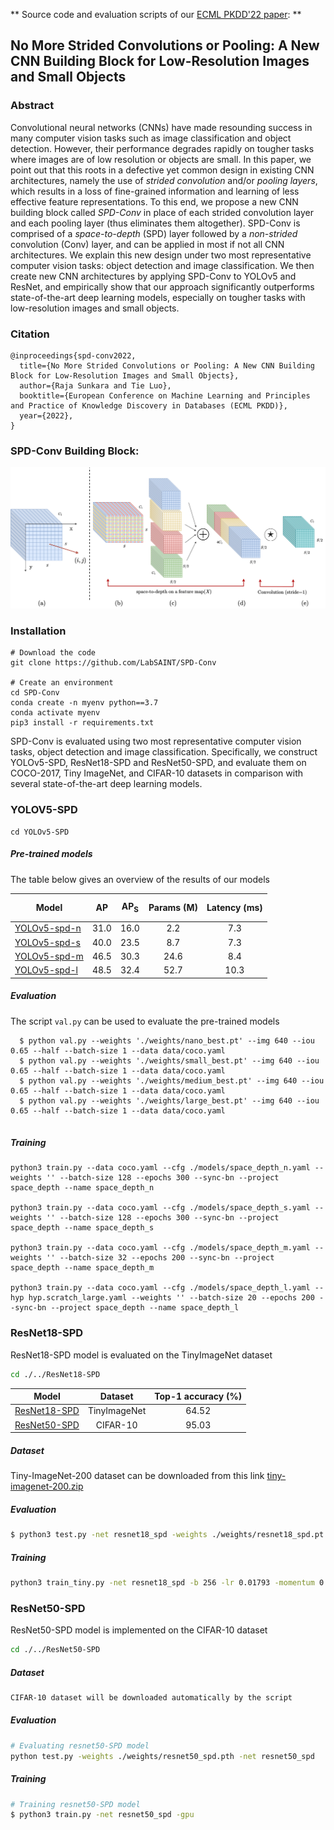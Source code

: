 ** Source code and evaluation scripts of our [ECML PKDD'22 paper](https://arxiv.org/abs/2208.03641): **

## No More Strided Convolutions or Pooling: A New CNN Building Block for Low-Resolution Images and Small Objects

### Abstract

Convolutional neural networks (CNNs) have made resounding success in many computer vision tasks such as image classification and object detection. However, their performance degrades rapidly on tougher tasks where images are of low resolution or objects are small. In this paper, we point out that this roots in a defective yet common design in existing CNN architectures, namely the use of *strided convolution* and/or *pooling layers*, which results in a loss of fine-grained information and learning of less effective feature representations. To this end, we propose a new CNN building block called *SPD-Conv* in place of each strided convolution layer and each pooling layer (thus eliminates them altogether). SPD-Conv is comprised of a *space-to-depth* (SPD) layer followed by a *non-strided* convolution (Conv) layer, and can be applied in most if not all CNN architectures. We explain this new design under two most representative computer vision tasks: object detection and image classification. We then create new CNN architectures by applying SPD-Conv to YOLOv5 and ResNet, and empirically show that our approach significantly outperforms state-of-the-art deep learning models, especially on tougher tasks with low-resolution images and small objects.

### Citation

```
@inproceedings{spd-conv2022,
  title={No More Strided Convolutions or Pooling: A New CNN Building Block for Low-Resolution Images and Small Objects},
  author={Raja Sunkara and Tie Luo},
  booktitle={European Conference on Machine Learning and Principles and Practice of Knowledge Discovery in Databases (ECML PKDD)},
  year={2022},
}
```

<!---
<embed src="./images/yolov5-spd_final.pdf" type="application/pdf">
-->

### SPD-Conv Building Block:



![losses](https://github.com/pavanraja753/pictures/blob/22d14c2045d99a239a0e544a08de93357b9816cb/spd.png?raw=true)


<!---
### YOLOv5-SPD Architecture


![yolov5-spd](https://github.com/pavanraja753/pictures/blob/main/yolov5-spd_final.png?raw=true)
-->





### Installation

```
# Download the code
git clone https://github.com/LabSAINT/SPD-Conv

# Create an environment
cd SPD-Conv
conda create -n myenv python==3.7
conda activate myenv
pip3 install -r requirements.txt
```

SPD-Conv is evaluated using two most representative computer vision tasks, object detection and image classification. Specifically, we construct YOLOv5-SPD, ResNet18-SPD and ResNet50-SPD, and evaluate them on COCO-2017, Tiny ImageNet, and CIFAR-10 datasets in comparison with several state-of-the-art deep learning models.

### YOLOV5-SPD

```
cd YOLOv5-SPD
```


##### Pre-trained models

The table below gives an overview of the results of our models


| $$\textbf{Model}$$ | $$\textbf{AP}$$ | $$\textbf{AP}_\textbf{S}$$ |  $$\textbf{Params (M)}$$ | $$\textbf{Latency (ms)}$$ |
|----	|:-:|:-:|:-:|:-:|
|  [YOLOv5-spd-n](https://drive.google.com/drive/folders/1RqI5JELROohhxRen78W3hG6N9MMRD-6K?usp=sharing) |  31.0 | 16.0 | 2.2   | 7.3|
|  [YOLOv5-spd-s](https://drive.google.com/drive/folders/1RqI5JELROohhxRen78W3hG6N9MMRD-6K?usp=sharing) | 40.0 | 23.5 | 8.7 |  7.3  |
|  [YOLOv5-spd-m](https://drive.google.com/drive/folders/1RqI5JELROohhxRen78W3hG6N9MMRD-6K?usp=sharing) | 46.5|30.3|24.6|8.4
|  [YOLOv5-spd-l](https://drive.google.com/drive/folders/1RqI5JELROohhxRen78W3hG6N9MMRD-6K?usp=sharing) | 48.5|32.4|52.7|10.3




##### Evaluation

The script `val.py` can be used to evaluate the pre-trained models

```
  $ python val.py --weights './weights/nano_best.pt' --img 640 --iou 0.65 --half --batch-size 1 --data data/coco.yaml
  $ python val.py --weights './weights/small_best.pt' --img 640 --iou 0.65 --half --batch-size 1 --data data/coco.yaml
  $ python val.py --weights './weights/medium_best.pt' --img 640 --iou 0.65 --half --batch-size 1 --data data/coco.yaml 
  $ python val.py --weights './weights/large_best.pt' --img 640 --iou 0.65 --half --batch-size 1 --data data/coco.yaml
  
```

##### Training 


```
python3 train.py --data coco.yaml --cfg ./models/space_depth_n.yaml --weights '' --batch-size 128 --epochs 300 --sync-bn --project space_depth --name space_depth_n

python3 train.py --data coco.yaml --cfg ./models/space_depth_s.yaml --weights '' --batch-size 128 --epochs 300 --sync-bn --project space_depth --name space_depth_s

python3 train.py --data coco.yaml --cfg ./models/space_depth_m.yaml --weights '' --batch-size 32 --epochs 200 --sync-bn --project space_depth --name space_depth_m

python3 train.py --data coco.yaml --cfg ./models/space_depth_l.yaml --hyp hyp.scratch_large.yaml --weights '' --batch-size 20 --epochs 200 --sync-bn --project space_depth --name space_depth_l
```
 


### ResNet18-SPD

ResNet18-SPD model is evaluated on the TinyImageNet dataset

```bash
cd ./../ResNet18-SPD
```

| $\textbf{Model}$ | $\textbf{Dataset}$ | $\textbf{Top-1 accuracy}$ (\%) |
|----|:-:|:-:|
|  [ResNet18-SPD](https://drive.google.com/drive/folders/1RqI5JELROohhxRen78W3hG6N9MMRD-6K?usp=sharing) |  TinyImageNet | 64.52|
|  [ResNet50-SPD](https://drive.google.com/drive/folders/1RqI5JELROohhxRen78W3hG6N9MMRD-6K?usp=sharing) | CIFAR-10| 95.03 |


##### Dataset

Tiny-ImageNet-200 dataset can be downloaded from this link [tiny-imagenet-200.zip](https://drive.google.com/file/d/1xLcRyy7-jLV-ywaGwCHxymX9D05X0g5i/view?usp=sharing)

##### Evaluation

```bash
$ python3 test.py -net resnet18_spd -weights ./weights/resnet18_spd.pt
```

##### Training

```bash
python3 train_tiny.py -net resnet18_spd -b 256 -lr 0.01793 -momentum 0.9447 -weight_decay 0.002113 -gpu -project SPD -name resnet18_spd
```



### ResNet50-SPD

ResNet50-SPD model is implemented on the CIFAR-10 dataset

```bash
cd ./../ResNet50-SPD
```

##### Dataset

```bash
CIFAR-10 dataset will be downloaded automatically by the script
```

##### Evaluation

```bash
# Evaluating resnet50-SPD model
python test.py -weights ./weights/resnet50_spd.pth -net resnet50_spd
```

##### Training


```bash
# Training resnet50-SPD model
$ python3 train.py -net resnet50_spd -gpu
```




